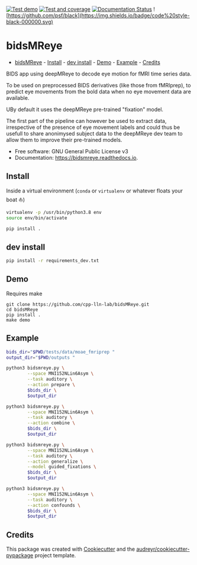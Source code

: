 [![Test demo](https://github.com/cpp-lln-lab/bidsMReye/actions/workflows/test_demo.yml/badge.svg)](https://github.com/cpp-lln-lab/bidsMReye/actions/workflows/test_demo.yml)
[![Test and coverage](https://github.com/cpp-lln-lab/bidsMReye/actions/workflows/test_and_coverage.yml/badge.svg)](https://github.com/cpp-lln-lab/bidsMReye/actions/workflows/test_and_coverage.yml)
[![Documentation Status](https://readthedocs.org/projects/bidsmreye/badge/?version=latest)](https://bidsmreye.readthedocs.io/en/latest/?badge=latest)
![https://github.com/psf/black](https://img.shields.io/badge/code%20style-black-000000.svg)

# bidsMReye

- [bidsMReye](#bidsmreye) - [Install](#install) - [dev install](#dev-install) -
  [Demo](#demo) - [Example](#example) - [Credits](#credits)

BIDS app using deepMReye to decode eye motion for fMRI time series data.

To be used on preprocessed BIDS derivatives (like those from fMRIprep), to
predict eye movements from the bold data when no eye movement data are
available.

UBy default it uses the deepMReye pre-trained "fixation" model.

The first part of the pipeline can however be used to extract data, irrespective
of the presence of eye movement labels and could thus be usefull to share
anonimysed subject data to the deepMReye dev team to allow them to improve their
pre-trained models.

- Free software: GNU General Public License v3
- Documentation: https://bidsmreye.readthedocs.io.

## Install

Inside a virtual environment (`conda` or `virtualenv` or whatever floats your
boat ⛵)

```bash
virtualenv -p /usr/bin/python3.8 env
source env/bin/activate
```

```bash
pip install .
```

## dev install

```bash
pip install -r requirements_dev.txt
```

## Demo

Requires make

```
git clone https://github.com/cpp-lln-lab/bidsMReye.git
cd bidsMReye
pip install .
make demo
```

## Example

```bash
bids_dir="$PWD/tests/data/moae_fmriprep "
output_dir="$PWD/outputs "

python3 bidsmreye.py \
        --space MNI152NLin6Asym \
        --task auditory \
        --action prepare \
        $bids_dir \
        $output_dir

python3 bidsmreye.py \
        --space MNI152NLin6Asym \
        --task auditory \
        --action combine \
        $bids_dir \
        $output_dir

python3 bidsmreye.py \
        --space MNI152NLin6Asym \
        --task auditory \
        --action generalize \
        --model guided_fixations \
        $bids_dir \
        $output_dir

python3 bidsmreye.py \
        --space MNI152NLin6Asym \
        --task auditory \
        --action confounds \
        $bids_dir \
        $output_dir
```

## Credits

This package was created with
[Cookiecutter](https://github.com/audreyr/cookiecutter) and the
[audreyr/cookiecutter-pypackage](https://github.com/audreyr/cookiecutter-pypackage)
project template.
